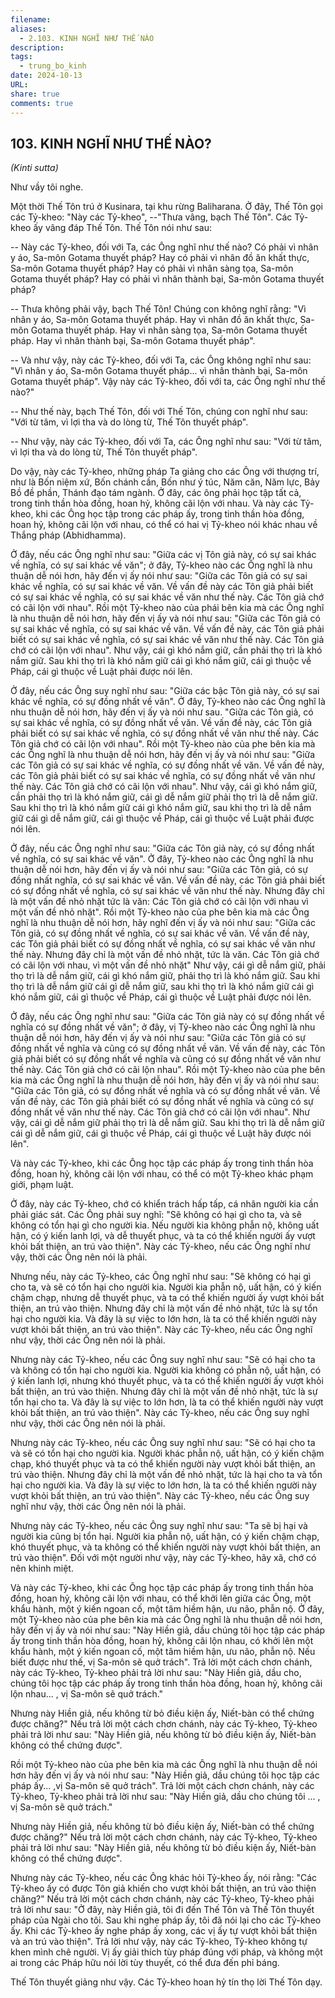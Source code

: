 ```yaml
---
filename: 
aliases:
  - 2.103. KINH NGHĨ NHƯ THẾ NÀO
description: 
tags:
  - trung_bo_kinh
date: 2024-10-13
URL: 
share: true
comments: true
---
```

## 103. KINH NGHĨ NHƯ THẾ NÀO?  
_(Kinti sutta)_

Như vầy tôi nghe.

Một thời Thế Tôn trú ở Kusinara, tại khu rừng Baliharana. Ở đây, Thế Tôn gọi các Tỷ-kheo: "Này các Tỷ-kheo", --"Thưa vâng, bạch Thế Tôn". Các Tỷ-kheo ấy vâng đáp Thế Tôn. Thế Tôn nói như sau:

-- Này các Tỷ-kheo, đối với Ta, các Ông nghĩ như thế nào? Có phải vì nhân y áo, Sa-môn Gotama thuyết pháp? Hay có phải vì nhân đồ ăn khất thực, Sa-môn Gotama thuyết pháp? Hay có phải vì nhân sàng tọa, Sa-môn Gotama thuyết pháp? Hay có phải vì nhân thành bại, Sa-môn Gotama thuyết pháp?

-- Thưa không phải vậy, bạch Thế Tôn! Chúng con không nghĩ rằng: "Vì nhân y áo, Sa-môn Gotama thuyết pháp. Hay vì nhân đồ ăn khất thực, Sa-môn Gotama thuyết pháp. Hay vì nhân sàng tọa, Sa-môn Gotama thuyết pháp. Hay vì nhân thành bại, Sa-môn Gotama thuyết pháp".

-- Và như vậy, này các Tỷ-kheo, đối với Ta, các Ông không nghĩ như sau: "Vì nhân y áo, Sa-môn Gotama thuyết pháp... vì nhân thành bại, Sa-môn Gotama thuyết pháp". Vậy này các Tỷ-kheo, đối với ta, các Ông nghĩ như thế nào?"

-- Như thế này, bạch Thế Tôn, đối với Thế Tôn, chúng con nghĩ như sau: "Với từ tâm, vì lợi tha và do lòng từ, Thế Tôn thuyết pháp".

-- Như vậy, này các Tỷ-kheo, đối với Ta, các Ông nghĩ như sau: "Với từ tâm, vì lợi tha và do lòng từ, Thế Tôn thuyết pháp".

Do vậy, này các Tỷ-kheo, những pháp Ta giảng cho các Ông với thượng trí, như là Bốn niệm xứ, Bốn chánh cần, Bốn như ý túc, Năm căn, Năm lực, Bảy Bồ đề phần, Thánh đạo tám ngành. Ở đây, các ông phải học tập tất cả, trong tinh thần hòa đồng, hoan hỷ, không cãi lộn với nhau. Và này các Tỷ-kheo, khi các Ông học tập trong các pháp ấy, trong tinh thần hòa đồng, hoan hỷ, không cãi lộn với nhau, có thể có hai vị Tỷ-kheo nói khác nhau về Thắng pháp (Abhidhamma).

Ở đây, nếu các Ông nghĩ như sau: "Giữa các vị Tôn giả này, có sự sai khác về nghĩa, có sự sai khác về văn"; ở đây, Tỷ-kheo nào các Ông nghĩ là nhu thuận dễ nói hơn, hãy đến vị ấy nói như sau: "Giữa các Tôn giả có sự sai khác về nghĩa, có sự sai khác về văn. Về vấn đề này các Tôn giả phải biết có sự sai khác về nghĩa, có sự sai khác về văn như thế này. Các Tôn giả chớ có cãi lộn với nhau". Rồi một Tỷ-kheo nào của phái bên kia mà các Ông nghĩ là nhu thuận dễ nói hơn, hãy đến vị ấy và nói như sau: "Giữa các Tôn giả có sự sai khác về nghĩa, có sự sai khác về văn. Về vấn đề này, các Tôn giả phải biết có sự sai khác về nghĩa, có sự sai khác về văn như thế này. Các Tôn giả chớ có cãi lộn với nhau". Như vậy, cái gì khó nắm giữ, cần phải thọ trì là khó nắm giữ. Sau khi thọ trì là khó nắm giữ cái gì khó nắm giữ, cái gì thuộc về Pháp, cái gì thuộc về Luật phải được nói lên.

Ở đây, nếu các Ông suy nghĩ như sau: "Giữa các bậc Tôn giả này, có sự sai khác về nghĩa, có sự đồng nhất về văn". Ở đây, Tỷ-kheo nào các Ông nghĩ là nhu thuận dễ nói hơn, hãy đến vị ấy và nói như sau. "Giữa các Tôn giả, có sự sai khác về nghĩa, có sự đồng nhất về văn. Về vấn đề này, các Tôn giả phải biết có sự sai khác về nghĩa, có sự đồng nhất về văn như thế này. Các Tôn giả chớ có cãi lộn với nhau". Rồi một Tỷ-kheo nào của phe bên kia mà các Ông nghĩ là nhu thuận dễ nói hơn, hãy đến vị ấy và nói như sau: "Giữa các Tôn giả có sự sai khác về nghĩa, có sự đồng nhất về văn. Về vấn đề này, các Tôn giả phải biết có sự sai khác về nghĩa, có sự đồng nhất về văn như thế này. Các Tôn giả chớ có cãi lộn với nhau". Như vậy, cái gì khó nắm giữ, cần phải thọ trì là khó nắm giữ, cái gì dễ nắm giữ phải thọ trì là dễ nắm giữ. Sau khi thọ trì là khó nắm giữ cái gì khó nắm giữ, sau khi thọ trì là dễ nắm giữ cái gì dễ nắm giữ, cái gì thuộc về Pháp, cái gì thuộc về Luật phải được nói lên.

Ở đây, nếu các Ông nghĩ như sau: "Giữa các Tôn giả này, có sự đồng nhất về nghĩa, có sự sai khác về văn". Ở đây, Tỷ-kheo nào các Ông nghĩ là nhu thuận dễ nói hơn, hãy đến vị ấy và nói như sau: "Giữa các Tôn giả, có sự đồng nhất nghĩa, có sự sai khác về văn. Về vấn đề này, các Tôn giả phải biết có sự đồng nhất về nghĩa, có sự sai khác về văn như thế này. Nhưng đây chỉ là một vấn đề nhỏ nhặt tức là văn: Các Tôn giả chớ có cãi lộn với nhau vì một vấn đề nhỏ nhặt". Rồi một Tỷ-kheo nào của phe bên kia mà các Ông nghĩ là nhu thuận dễ nói hơn, hãy nghĩ đến vị ấy và nói như sau: "Giữa các Tôn giả, có sự đồng nhất về nghĩa, có sự sai khác về văn. Về vấn đề này, các Tôn giả phải biết có sự đồng nhất về nghĩa, có sự sai khác về văn như thế này. Nhưng đây chỉ là một vấn đề nhỏ nhặt, tức là văn. Các Tôn giả chớ có cãi lộn với nhau, vì một vấn đề nhỏ nhặt" Như vậy, cái gì dễ nắm giữ, phải thọ trì là dễ nắm giữ, cái gì khó nắm giữ, phải thọ trì là khó nắm giữ. Sau khi thọ trì là dễ nắm giữ cái gì dễ nắm giữ, sau khi thọ trì là khó nắm giữ cái gì khó nắm giữ, cái gì thuộc về Pháp, cái gì thuộc về Luật phải được nói lên.

Ở đây, nếu các Ông nghĩ như sau: "Giữa các Tôn giả này có sự đồng nhất về nghĩa có sự đồng nhất về văn"; ở đây, vị Tỷ-kheo nào các Ông nghĩ là nhu thuận dễ nói hơn, hãy đến vị ấy và nói như sau: "Giữa các Tôn giả có sự đồng nhất về nghĩa và cũng có sự đồng nhất về văn. Về vấn đề này, các Tôn giả phải biết có sự đồng nhất về nghĩa và cũng có sự đồng nhất về văn như thế này. Các Tôn giả chớ có cãi lộn nhau". Rồi một Tỷ-kheo nào của phe bên kia mà các Ông nghĩ là nhu thuận dễ nói hơn, hãy đến vị ấy và nói như sau: "Giữa các Tôn giả, có sự đồng nhất về nghĩa và có sự đồng nhất về văn. Về vấn đề này, các Tôn giả phải biết có sự đồng nhất về nghĩa và cũng có sự đồng nhất về văn như thế này. Các Tôn giả chớ có cãi lộn với nhau". Như vậy, cái gì dễ nắm giữ phải thọ trì là dễ nắm giữ. Sau khi thọ trì là dễ nắm giữ cái gì dễ nắm giữ, cái gì thuộc về Pháp, cái gì thuộc về Luật hãy được nói lên".

Và này các Tỷ-kheo, khi các Ông học tập các pháp ấy trong tinh thần hòa đồng, hoan hỷ, không cãi lộn với nhau, có thể có một Tỷ-kheo khác phạm giới, phạm luật.

Ở đây, này các Tỷ-kheo, chớ có khiển trách hấp tấp, cá nhân người kia cần phải giác sát. Các Ông phải suy nghĩ: "Sẽ không có hại gì cho ta, và sẽ không có tổn hại gì cho người kia. Nếu người kia không phẫn nộ, không uất hận, có ý kiến lanh lợi, và dễ thuyết phục, và ta có thể khiến người ấy vượt khỏi bất thiện, an trú vào thiện". Này các Tỷ-kheo, nếu các Ông nghĩ như vậy, thời các Ông nên nói là phải.

Nhưng nếu, này các Tỷ-kheo, các Ông nghĩ như sau: "Sẽ không có hại gì cho ta, và sẽ có tổn hại cho người kia. Người kia phẫn nộ, uất hận, có ý kiến chậm chạp, nhưng dễ thuyết phục, và ta có thể khiến người ấy vượt khỏi bất thiện, an trú vào thiện. Nhưng đây chỉ là một vấn đề nhỏ nhặt, tức là sự tổn hại cho người kia. Và đây là sự việc to lớn hơn, là ta có thể khiến người này vượt khỏi bất thiện, an trú vào thiện". Này các Tỷ-kheo, nếu các Ông nghĩ như vậy, thời các Ông nên nói là phải.

Nhưng này các Tỷ-kheo, nếu các Ông suy nghĩ như sau: "Sẽ có hại cho ta và không có tổn hại cho người kia. Người kia không có phẫn nộ, uất hận, có ý kiến lanh lợi, nhưng khó thuyết phục, và ta có thể khiến người ấy vượt khỏi bất thiện, an trú vào thiện. Nhưng đây chỉ là một vấn đề nhỏ nhặt, tức là sự tổn hại cho ta. Và đây là sự việc to lớn hơn, là ta có thể khiến người này vượt khỏi bất thiện, an trú vào thiện". Này các Tỷ-kheo, nếu các Ông suy nghĩ như vậy, thời các Ông nên nói là phải.

Nhưng này các Tỷ-kheo, nếu các Ông suy nghĩ như sau: "Sẽ có hại cho ta và sẽ có tổn hại cho người kia. Người khác phẫn nộ, uất hận, có ý kiến chậm chạp, khó thuyết phục và ta có thể khiến người này vượt khỏi bất thiện, an trú vào thiện. Nhưng đây chỉ là một vấn đề nhỏ nhặt, tức là hại cho ta và tổn hại cho người kia. Và đây là sự việc to lớn hơn, là ta có thể khiến người này vượt khỏi bất thiện, an trú vào thiện". Này các Tỷ-kheo, nếu các Ông suy nghĩ như vậy, thời các Ông nên nói là phải.

Nhưng này các Tỷ-kheo, nếu các Ông suy nghĩ như sau: "Ta sẽ bị hại và người kia cũng bị tổn hại. Người kia phẫn nộ, uất hận, có ý kiến chậm chạp, khó thuyết phục, và ta không có thể khiến người này vượt khỏi bất thiện, an trú vào thiện". Ðối với một người như vậy, này các Tỷ-kheo, hãy xã, chớ có nên khinh miệt.

Và này các Tỷ-kheo, khi các Ông học tập các pháp ấy trong tinh thần hòa đồng, hoan hỷ, không cãi lộn với nhau, có thể khởi lên giữa các Ông, một khẩu hành, một ý kiến ngoan cố, một tâm hiềm hận, ưu não, phẫn nộ. Ở đây, một Tỷ-kheo nào của phe bên kia mà các Ông nghĩ là nhu thuận dễ nói hơn, hãy đến vị ấy và nói như sau: "Này Hiền giả, dầu chúng tôi học tập các pháp ấy trong tinh thần hòa đồng, hoan hỷ, không cãi lộn nhau, có khởi lên một khẩu hành, một ý kiến ngoan cố, một tâm hiềm hận, ưu não, phẫn nộ. Nếu biết được như thế, vị Sa-môn sẽ quở trách". Trả lời một cách chơn chánh, này các Tỷ-kheo, Tỷ-kheo phải trả lời như sau: "Này Hiền giả, dầu cho, chúng tôi học tập các pháp ấy trong tinh thần hòa đồng, hoan hỷ, không cãi lộn nhau... , vị Sa-môn sẽ quở trách."

Nhưng này Hiền giả, nếu không từ bỏ điều kiện ấy, Niết-bàn có thể chứng được chăng?" Nếu trả lời một cách chơn chánh, này các Tỷ-kheo, Tỷ-kheo phải trả lời như sau: "Này Hiền giả, nếu không từ bỏ điều kiện ấy, Niết-bàn không có thể chứng được".

Rồi một Tỷ-kheo nào của phe bên kia mà các Ông nghĩ là nhu thuận dễ nói hơn hãy đến vị ấy và nói như sau: "Này Hiền giả, dầu chúng tôi học tập các pháp ấy... ,vị Sa-môn sẽ quở trách". Trả lời một cách chơn chánh, này các Tỷ-kheo, Tỷ-kheo phải trả lời như sau: "Này Hiền giả, dầu cho chúng tôi ... , vị Sa-môn sẽ quở trách."

Nhưng này Hiền giả, nếu không từ bỏ điều kiện ấy, Niết-bàn có thể chứng được chăng?" Nếu trả lời một cách chơn chánh, này các Tỷ-kheo, Tỷ-kheo phải trả lời như sau: "Này Hiền giả, nếu không từ bỏ điều kiện ấy, Niết-bàn không có thể chứng được".

Nhưng này các Tỷ-kheo, nếu các Ông khác hỏi Tỷ-kheo ấy, nói rằng: "Các Tỷ-kheo ấy có được Tôn giả khiến cho vượt khỏi bất thiện, an trú vào thiện chăng?" Nếu trả lời một cách chơn chánh, này các Tỷ-kheo, Tỷ-kheo phải trả lời như sau: "Ở đây, này Hiền giả, tôi đi đến Thế Tôn và Thế Tôn thuyết pháp của Ngài cho tôi. Sau khi nghe pháp ấy, tôi đã nói lại cho các Tỷ-kheo ấy. Khi các Tỷ-kheo ấy nghe pháp ấy xong, các vị ấy tự vượt khỏi bất thiện và an trú vào thiện". Trả lời như vậy, này các Tỷ-kheo, Tỷ-kheo không tự khen mình chê người. Vị ấy giải thích tùy pháp đúng với pháp, và không một ai trong các Pháp hữu nói lời tùy thuyết, có thể đưa đến phỉ báng.

Thế Tôn thuyết giảng như vậy. Các Tỷ-kheo hoan hỷ tín thọ lời Thế Tôn dạy.